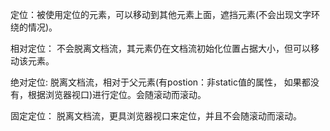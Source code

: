 定位：被使用定位的元素，可以移动到其他元素上面，遮挡元素(不会出现文字环绕的情况)。

相对定位： 不会脱离文档流，其元素仍在文档流初始化位置占据大小，但可以移动该元素。

绝对定位: 脱离文档流，相对于父元素(有postion：非static值的属性， 如果都没有，根据浏览器视口)进行定位。会随滚动而滚动。

固定定位： 脱离文档流，更具浏览器视口来定位，并且不会随滚动而滚动。